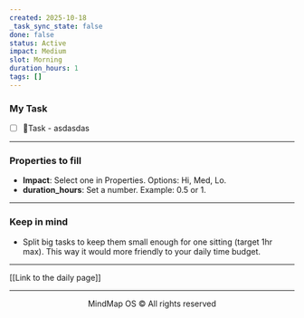 ```yaml
---
created: 2025-10-18
_task_sync_state: false
done: false
status: Active
impact: Medium
slot: Morning
duration_hours: 1
tags: []
---
```

### My Task
- [ ] 📌Task - asdasdas



---

### Properties to fill
- **Impact**: Select one in Properties. Options: Hi, Med, Lo.
- **duration_hours**: Set a number. Example: 0.5 or 1.



---

### Keep in mind
- Split big tasks to keep them small enough for one sitting (target 1hr max).
This way it would more friendly to your daily time budget.


---

[[Link to the daily page]]

---

<p align="center">MindMap OS © All rights reserved</p>


